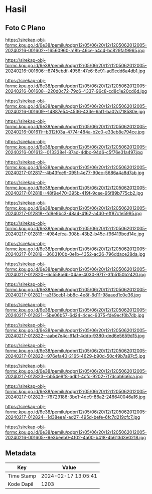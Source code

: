 # Hasil

## Foto C Plano

https://sirekap-obj-formc.kpu.go.id/6e38/pemilu/pdpr/12/05/06/20/12/1205062012005-20240216-001602--16560960-a18b-46ce-a4c4-bc829faf9965.jpg

https://sirekap-obj-formc.kpu.go.id/6e38/pemilu/pdpr/12/05/06/20/12/1205062012005-20240216-001606--8745ebdf-4956-47e6-8e91-ad9cdd6a4db1.jpg

https://sirekap-obj-formc.kpu.go.id/6e38/pemilu/pdpr/12/05/06/20/12/1205062012005-20240216-001608--220d0c72-79c6-4337-96c8-cd8c1e20cd6d.jpg

https://sirekap-obj-formc.kpu.go.id/6e38/pemilu/pdpr/12/05/06/20/12/1205062012005-20240216-001609--14887e54-4536-433e-9af1-ba02d718580e.jpg

https://sirekap-obj-formc.kpu.go.id/6e38/pemilu/pdpr/12/05/06/20/12/1205062012005-20240216-001611--b312f03a-4774-484a-b2c0-e33eb8e794ce.jpg

https://sirekap-obj-formc.kpu.go.id/6e38/pemilu/pdpr/12/05/06/20/12/1205062012005-20240216-001613--013338e1-87ad-4dbc-94d6-c5f76e31a497.jpg

https://sirekap-obj-formc.kpu.go.id/6e38/pemilu/pdpr/12/05/06/20/12/1205062012005-20240217-012817--4b43fce9-095f-4e77-90ec-5686a4a8d7ab.jpg

https://sirekap-obj-formc.kpu.go.id/6e38/pemilu/pdpr/12/05/06/20/12/1205062012005-20240217-012818--48f9e470-395b-419f-9cee-95f89b775cb2.jpg

https://sirekap-obj-formc.kpu.go.id/6e38/pemilu/pdpr/12/05/06/20/12/1205062012005-20240217-012818--fd9e9bc3-48a4-4162-a4d0-eff87c1e5995.jpg

https://sirekap-obj-formc.kpu.go.id/6e38/pemilu/pdpr/12/05/06/20/12/1205062012005-20240217-012819--4984efca-308b-43b2-b45c-f96419bcd14e.jpg

https://sirekap-obj-formc.kpu.go.id/6e38/pemilu/pdpr/12/05/06/20/12/1205062012005-20240217-012819--3603100b-0e1b-4352-ac26-796ddace28da.jpg

https://sirekap-obj-formc.kpu.go.id/6e38/pemilu/pdpr/12/05/06/20/12/1205062012005-20240217-012820--6c558b6b-04ae-4030-9717-3fb5150b2420.jpg

https://sirekap-obj-formc.kpu.go.id/6e38/pemilu/pdpr/12/05/06/20/12/1205062012005-20240217-012821--a3f3ceb1-bb8c-4e8f-8d11-98aaed1c0e36.jpg

https://sirekap-obj-formc.kpu.go.id/6e38/pemilu/pdpr/12/05/06/20/12/1205062012005-20240217-012821--5be06b57-6d24-4cec-9375-fde9ecf0b7db.jpg

https://sirekap-obj-formc.kpu.go.id/6e38/pemilu/pdpr/12/05/06/20/12/1205062012005-20240217-012822--aabe7e4c-91a1-4ddb-9380-ded6e5659d15.jpg

https://sirekap-obj-formc.kpu.go.id/6e38/pemilu/pdpr/12/05/06/20/12/1205062012005-20240217-012822--976efa40-2165-4629-b90d-50c49b7a97c5.jpg

https://sirekap-obj-formc.kpu.go.id/6e38/pemilu/pdpr/12/05/06/20/12/1205062012005-20240217-012823--bb54e9f8-adbf-4cfc-9202-7f7dcab6a6ca.jpg

https://sirekap-obj-formc.kpu.go.id/6e38/pemilu/pdpr/12/05/06/20/12/1205062012005-20240217-012823--76729186-3be1-4dc9-86a2-246640046a16.jpg

https://sirekap-obj-formc.kpu.go.id/6e38/pemilu/pdpr/12/05/06/20/12/1205062012005-20240217-012824--1d38eea1-ad27-495d-befe-6fc7d219cfc7.jpg

https://sirekap-obj-formc.kpu.go.id/6e38/pemilu/pdpr/12/05/06/20/12/1205062012005-20240216-001605--9e3beeb0-4f02-4a00-b418-4b613d3e0218.jpg


## Metadata

| Key        | Value               |
| ---------- | ------------------- |
| Time Stamp | 2024-02-17 13:05:41 |
| Kode Dapil | 1203                |



